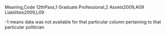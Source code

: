 Meaning,Code
12thPass,1
Graduate Professional,2
Assets2009,A09
Liabilities2009,L09

-1 means data was not available for that particular column pertaining to that particular politician


